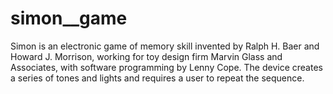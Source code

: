 # simon__game
Simon is an electronic game of memory skill invented by Ralph H. Baer and Howard J. Morrison, working for toy design firm Marvin Glass 
and Associates, with software programming by Lenny Cope. The device creates a series of tones and lights and requires a user to repeat 
the sequence. 
